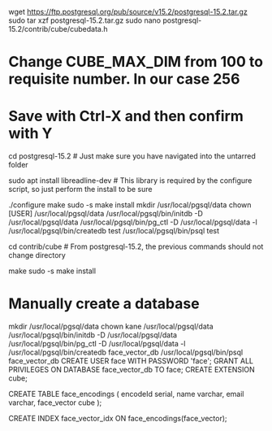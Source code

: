 wget https://ftp.postgresql.org/pub/source/v15.2/postgresql-15.2.tar.gz
sudo tar xzf postgresql-15.2.tar.gz
sudo nano postgresql-15.2/contrib/cube/cubedata.h

# Change CUBE_MAX_DIM  from 100 to requisite number. In our case 256
# Save with Ctrl-X and then confirm with Y

cd postgresql-15.2  # Just make sure you have navigated into the untarred folder

sudo apt install libreadline-dev # This library is required by the configure script, so just perform the install to be sure

./configure
make
sudo -s
make install
mkdir /usr/local/pgsql/data
chown [USER] /usr/local/pgsql/data
/usr/local/pgsql/bin/initdb -D /usr/local/pgsql/data
/usr/local/pgsql/bin/pg_ctl -D /usr/local/pgsql/data -l
/usr/local/pgsql/bin/createdb test
/usr/local/pgsql/bin/psql test

cd contrib/cube   # From postgresql-15.2, the previous commands should not change directory

make
sudo -s
make install

# Manually create a database
mkdir /usr/local/pgsql/data
chown kane /usr/local/pgsql/data
/usr/local/pgsql/bin/initdb -D /usr/local/pgsql/data
/usr/local/pgsql/bin/pg_ctl -D /usr/local/pgsql/data -l
/usr/local/pgsql/bin/createdb face_vector_db
/usr/local/pgsql/bin/psql face_vector_db
CREATE USER face WITH PASSWORD 'face';
GRANT ALL PRIVILEGES ON DATABASE face_vector_db TO face;
CREATE EXTENSION cube;

CREATE TABLE face_encodings
(
    encodeId serial,
    name varchar,
	email varchar,
    face_vector cube
);

CREATE INDEX face_vector_idx ON face_encodings(face_vector);